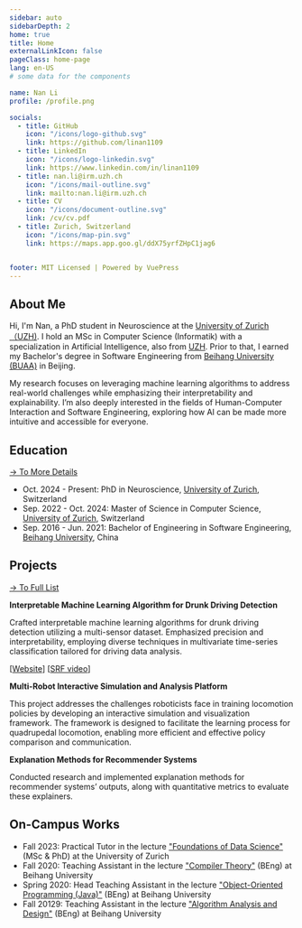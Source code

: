 ```yaml
---
sidebar: auto
sidebarDepth: 2
home: true
title: Home
externalLinkIcon: false
pageClass: home-page
lang: en-US
# some data for the components

name: Nan Li
profile: /profile.png

socials:
  - title: GitHub
    icon: "/icons/logo-github.svg"
    link: https://github.com/linan1109
  - title: LinkedIn
    icon: "/icons/logo-linkedin.svg"
    link: https://www.linkedin.com/in/linan1109
  - title: nan.li@irm.uzh.ch
    icon: "/icons/mail-outline.svg"
    link: mailto:nan.li@irm.uzh.ch
  - title: CV
    icon: "/icons/document-outline.svg"
    link: /cv/cv.pdf
  - title: Zurich, Switzerland
    icon: "/icons/map-pin.svg"
    link: https://maps.app.goo.gl/ddX75yrfZHpC1jag6


footer: MIT Licensed | Powered by VuePress
---
```




<ProfileSection :frontmatter="$page.frontmatter" />


## About Me
Hi, I'm Nan, a PhD student in Neuroscience at the [University of Zurich（UZH)][uzh-home].
I hold an MSc in Computer Science (Informatik) with a specialization in Artificial Intelligence, also from [UZH][uzh-home]. 
Prior to that, I earned my Bachelor's degree in Software Engineering from [Beihang University (BUAA)][buaa-home] in Beijing.

My research focuses on leveraging machine learning algorithms to address real-world challenges while emphasizing their interpretability and explainability. 
I’m also deeply interested in the fields of Human-Computer Interaction and Software Engineering, exploring how AI can be made more intuitive and accessible for everyone.


[uzh-home]: https://www.uzh.ch/en.html
[buaa-home]: https://ev.buaa.edu.cn/
[bosch-iot]: https://www.iot-lab.ch/
[eth-home]: https://ethz.ch/en.html

## Education

[→ To More Details][education-detail]
 - Oct. 2024 - Present: PhD in Neuroscience, [University of Zurich][uzh-home], Switzerland
 - Sep. 2022 - Oct. 2024: Master of Science in Computer Science, [University of Zurich][uzh-home], Switzerland
 - Sep. 2016 - Jun. 2021: Bachelor of Engineering in Software Engineering, [Beihang University][buaa-home], China

[education-detail]: /education/


## Projects

[→ To Full List][projects-detail]

<ProjectCard image="/projects/1.png" hideBorder=true>

  **Interpretable Machine Learning Algorithm for Drunk Driving Detection**


Crafted interpretable machine learning algorithms for drunk driving detection utilizing a multi-sensor dataset. 
Emphasized precision and interpretability, employing diverse techniques in multivariate time-series classification tailored for driving data analysis.

  [[Website](https://www.iot-lab.ch/projects-connectedmobility/drive/)] [[SRF video](https://www.iot-lab.ch/news/our-in-vehicle-drunk-driving-detection-featured-on-srf-swiss-tv/)] 

</ProjectCard>

<ProjectCard image="/projects/anymal.png" hideBorder=true>

  **Multi-Robot Interactive Simulation and Analysis Platform**

This project addresses the challenges roboticists face in training locomotion policies by developing an interactive simulation and visualization framework.
The framework is designed to facilitate the learning process for quadrupedal locomotion, enabling more efficient and effective policy comparison and communication.

</ProjectCard>


<ProjectCard image="/projects/rose.png" hideBorder=true>

  **Explanation Methods for Recommender Systems**

Conducted research and implemented explanation methods for recommender systems’ outputs, along
with quantitative metrics to evaluate these explainers. 

</ProjectCard>

[projects-detail]: /projects/


## On-Campus Works

- Fall 2023: Practical Tutor in the lecture ["Foundations of Data Science"][fds] (MSc & PhD) at the University of Zurich
- Fall 2020: Teaching Assistant in the lecture ["Compiler Theory"][this-site] (BEng) at Beihang University
- Spring 2020: Head Teaching Assistant in the lecture ["Object-Oriented Programming (Java)"][this-site] (BEng) at Beihang University
- Fall 20129: Teaching Assistant in the lecture ["Algorithm Analysis and Design"][this-site] (BEng) at Beihang University

[fds]: https://www.ifi.uzh.ch/en/dast/teaching/FDS.html
[this-site]: /

<!-- Custom style for this page -->

<style lang="stylus">

.theme-container.home-page .page
  font-size 14px
  font-family "lucida grande", "lucida sans unicode", lucida, "Helvetica Neue", Helvetica, Arial, sans-serif;
  p
    margin 0 0 0.5rem
  p, ul, ol
    line-height normal
  a
    font-weight normal
  .theme-default-content:not(.custom) > h2
    margin-bottom 0.5rem
  .theme-default-content:not(.custom) > h2:first-child + p
    margin-top 0.5rem
  .theme-default-content:not(.custom) > h3
    padding-top 4rem

  /* Override */
  .md-card
    margin-top 0.5em
    .card-image
      padding 0.2rem
      img
        max-width 120px
        max-height 120px
    .card-content p
      -webkit-margin-after 0.2em

.medium-zoom-image--opened {
  width: auto;
  height: auto;
  max-width: 100%;
  max-height: 100vh;
  object-fit: contain;
  z-index: 1000;
  position: fixed;
  top: 50%;
  left: 50%;
  transform: translate(-50%, -50%);
  transition: transform 0.3s ease, width 0.3s ease, height 0.3s ease;
}

@media (max-width: 419px)
  .theme-container.home-page .page
    p, ul, ol
      line-height 1.5

    .md-card
      .card-image
        img 
          width 100%
          max-width 400px

</style>
